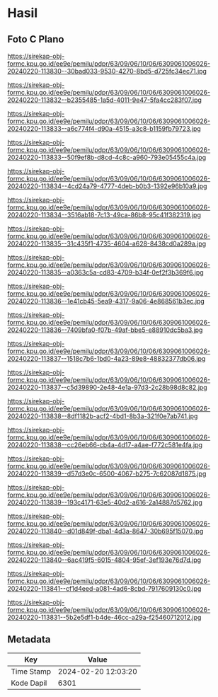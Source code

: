 # Hasil

## Foto C Plano

https://sirekap-obj-formc.kpu.go.id/ee9e/pemilu/pdpr/63/09/06/10/06/6309061006026-20240220-113830--30bad033-9530-4270-8bd5-d725fc34ec71.jpg

https://sirekap-obj-formc.kpu.go.id/ee9e/pemilu/pdpr/63/09/06/10/06/6309061006026-20240220-113832--b2355485-1a5d-4011-9e47-5fa4cc283f07.jpg

https://sirekap-obj-formc.kpu.go.id/ee9e/pemilu/pdpr/63/09/06/10/06/6309061006026-20240220-113833--a6c774f4-d90a-4515-a3c8-b1159fb79723.jpg

https://sirekap-obj-formc.kpu.go.id/ee9e/pemilu/pdpr/63/09/06/10/06/6309061006026-20240220-113833--50f9ef8b-d8cd-4c8c-a960-793e05455c4a.jpg

https://sirekap-obj-formc.kpu.go.id/ee9e/pemilu/pdpr/63/09/06/10/06/6309061006026-20240220-113834--4cd24a79-4777-4deb-b0b3-1392e96b10a9.jpg

https://sirekap-obj-formc.kpu.go.id/ee9e/pemilu/pdpr/63/09/06/10/06/6309061006026-20240220-113834--3516ab18-7c13-49ca-86b8-95c41f382319.jpg

https://sirekap-obj-formc.kpu.go.id/ee9e/pemilu/pdpr/63/09/06/10/06/6309061006026-20240220-113835--31c435f1-4735-4604-a628-8438cd0a289a.jpg

https://sirekap-obj-formc.kpu.go.id/ee9e/pemilu/pdpr/63/09/06/10/06/6309061006026-20240220-113835--a0363c5a-cd83-4709-b34f-0ef2f3b369f6.jpg

https://sirekap-obj-formc.kpu.go.id/ee9e/pemilu/pdpr/63/09/06/10/06/6309061006026-20240220-113836--1e41cb45-5ea9-4317-9a06-4e868561b3ec.jpg

https://sirekap-obj-formc.kpu.go.id/ee9e/pemilu/pdpr/63/09/06/10/06/6309061006026-20240220-113836--7409bfa0-f07b-49af-bbe5-e88910dc5ba3.jpg

https://sirekap-obj-formc.kpu.go.id/ee9e/pemilu/pdpr/63/09/06/10/06/6309061006026-20240220-113837--1518c7b6-1bd0-4a23-89e8-48832377db06.jpg

https://sirekap-obj-formc.kpu.go.id/ee9e/pemilu/pdpr/63/09/06/10/06/6309061006026-20240220-113837--c5d39890-2e48-4e1a-97d3-2c28b98d8c82.jpg

https://sirekap-obj-formc.kpu.go.id/ee9e/pemilu/pdpr/63/09/06/10/06/6309061006026-20240220-113838--8df1182b-acf2-4bd1-8b3a-321f0e7ab741.jpg

https://sirekap-obj-formc.kpu.go.id/ee9e/pemilu/pdpr/63/09/06/10/06/6309061006026-20240220-113838--cc26eb66-cb4a-4d17-a4ae-f772c581e4fa.jpg

https://sirekap-obj-formc.kpu.go.id/ee9e/pemilu/pdpr/63/09/06/10/06/6309061006026-20240220-113839--d57d3e0c-6500-4067-b275-7c62087d1875.jpg

https://sirekap-obj-formc.kpu.go.id/ee9e/pemilu/pdpr/63/09/06/10/06/6309061006026-20240220-113839--193c4171-63e5-40d2-a616-2a14887d5762.jpg

https://sirekap-obj-formc.kpu.go.id/ee9e/pemilu/pdpr/63/09/06/10/06/6309061006026-20240220-113840--d01d849f-dba1-4d3a-8647-30b695f15070.jpg

https://sirekap-obj-formc.kpu.go.id/ee9e/pemilu/pdpr/63/09/06/10/06/6309061006026-20240220-113840--6ac419f5-6015-4804-95ef-3ef193e76d7d.jpg

https://sirekap-obj-formc.kpu.go.id/ee9e/pemilu/pdpr/63/09/06/10/06/6309061006026-20240220-113841--cf1d4eed-a081-4ad6-8cbd-7917609130c0.jpg

https://sirekap-obj-formc.kpu.go.id/ee9e/pemilu/pdpr/63/09/06/10/06/6309061006026-20240220-113831--5b2e5df1-b4de-46cc-a29a-f25460712012.jpg


## Metadata

| Key        | Value               |
| ---------- | ------------------- |
| Time Stamp | 2024-02-20 12:03:20 |
| Kode Dapil | 6301                |



